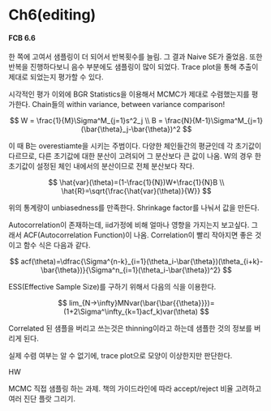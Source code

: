 # Ch6(editing)

#### FCB 6.6

한 쪽에 고여서 샘플링이 더 되어서 반복횟수를 늘림. 그 결과 Naive SE가 줄었음. 또한 반복을 진행하다보니 음수 부분에도 샘플링이 많이 되었다. Trace plot을 통해 추출이 제대로 되었는지 평가할 수 있다.



시각적인 평가 이외에 BGR Statistics을 이용해서 MCMC가 제대로 수렴했는지를 평가한다. Chain들의 within variance, between variance comparison!



$$
W = \frac{1}{M}\Sigma^M_{j=1}s^2_j  \\
B = \frac{N}{M-1}\Sigma^M_{j=1} (\bar{\theta}_j-\bar{\theta})^2
$$

이 때 B는 overestiamte을 시키는 주범이다. 다양한 체인들간의 평균인데 각 초기값이 다르므로, 다른 초기값에 대한 분산이 고려되어 그 분산보다 큰 값이 나옴. W의 경우 한 초기값이 설정된 체인 내에서의 분산이므로 전체 분산보다 작다.

$$
\hat{var}(\theta)=(1-\frac{1}{N})W+\frac{1}{N}B \\
\hat{R}=\sqrt{\frac{\hat{var}(\theta)}{W}}
$$

&#x20;위의 통계량이 unbiasedness를 만족한다. Shrinkage factor를 나눠서 값을 만든다.

Autocorrelation이 존재하는데, iid가정에 비해 얼마나 영향을 가지는지 보고싶다. 그래서 ACF(Autocorrelation Function)이 나옴.  Correlation이 빨리 작아지면 좋은 것이고 함수 식은 다음과 같다.&#x20;

$$
acf(\theta)=\dfrac{\Sigma^{n-k}_{i=1}(\theta_i-\bar{\theta})(\theta_{i+k}-\bar{\theta})}{\Sigma^n_{i=1}(\theta_i-\bar{\theta})^2}
$$



ESS(Effective Sample Size)를 구하기 위해서 다음의 식을 이용한다.

$$
lim_{N->\infty}MNvar(\bar{\bar{{\theta}}})=(1+2\Sigma^\infty_{k=1}acf_k)var(\theta)
$$

Correlated 된 샘플을 버리고 쓰는것은 thinning이라고 하는데 샘플한 것의 정보를 버리게 된다.&#x20;

실제 수렴 여부는 알 수 없기에, trace plot으로 모양이 이상한지만 판단한다.



HW

MCMC 직접 샘플링 하는 과제. 책의 가이드라인에 따라 accept/reject 비율 고려하고 여러 진단 플랏 그리기.&#x20;

